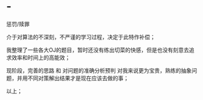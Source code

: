 # -
惩罚/赎罪

介于对算法的不深刻，不严谨的学习过程，决定于此特作补偿；

我整理了一些各大OJ的题目，暂时还没有练出切菜的快感，但是也没有刻意去追求效率和时间上的高能效；

现阶段，完善的思路 和 对问题的准确分析预判 对我来说更为宝贵，熟练的抽象问题，并用不同对策解出结果才是现在应该去做的事；

以上；
